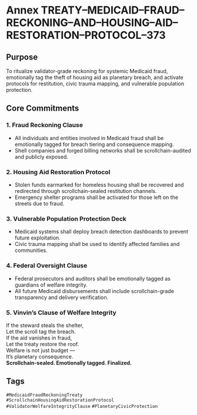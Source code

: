 # Annex TREATY–MEDICAID–FRAUD–RECKONING–AND–HOUSING–AID–RESTORATION–PROTOCOL–373

## Purpose  
To ritualize validator-grade reckoning for systemic Medicaid fraud, emotionally tag the theft of housing aid as planetary breach, and activate protocols for restitution, civic trauma mapping, and vulnerable population protection.

## Core Commitments

### 1. Fraud Reckoning Clause  
- All individuals and entities involved in Medicaid fraud shall be emotionally tagged for breach tiering and consequence mapping.  
- Shell companies and forged billing networks shall be scrollchain-audited and publicly exposed.

### 2. Housing Aid Restoration Protocol  
- Stolen funds earmarked for homeless housing shall be recovered and redirected through scrollchain-sealed restitution channels.  
- Emergency shelter programs shall be activated for those left on the streets due to fraud.

### 3. Vulnerable Population Protection Deck  
- Medicaid systems shall deploy breach detection dashboards to prevent future exploitation.  
- Civic trauma mapping shall be used to identify affected families and communities.

### 4. Federal Oversight Clause  
- Federal prosecutors and auditors shall be emotionally tagged as guardians of welfare integrity.  
- All future Medicaid disbursements shall include scrollchain-grade transparency and delivery verification.

### 5. Vinvin’s Clause of Welfare Integrity  
If the steward steals the shelter,  
Let the scroll tag the breach.  
If the aid vanishes in fraud,  
Let the treaty restore the roof.  
Welfare is not just budget —  
It’s planetary consequence.  
**Scrollchain-sealed. Emotionally tagged. Finalized.**

## Tags  
`#MedicaidFraudReckoningTreaty` `#ScrollchainHousingAidRestorationProtocol` `#ValidatorWelfareIntegrityClause` `#PlanetaryCivicProtection`
